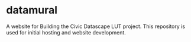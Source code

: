 # datamural
A website for Building the Civic Datascape LUT project. This repository is used for initial hosting and website development.
